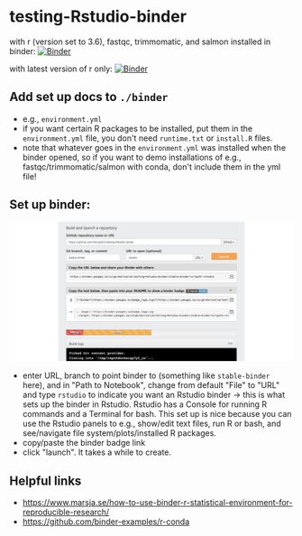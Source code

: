 # testing-Rstudio-binder

with r (version set to 3.6), fastqc, trimmomatic, and salmon installed in binder:
[![Binder](https://binder.pangeo.io/badge_logo.svg)](https://binder.pangeo.io/v2/gh/marisalim/testing-Rstudio-binder/stable-binder?urlpath=rstudio)

with latest version of r only:
[![Binder](https://binder.pangeo.io/badge_logo.svg)](https://binder.pangeo.io/v2/gh/marisalim/testing-Rstudio-binder/just-r?urlpath=rstudio)

## Add set up docs to `./binder`
- e.g., `environment.yml`
- if you want certain R packages to be installed, put them in the `environment.yml` file, you don't need `runtime.txt` or `install.R` files.
- note that whatever goes in the `environment.yml` was installed when the binder opened, so if you want to demo installations of e.g., fastqc/trimmomatic/salmon with conda, don't include them in the yml file!

## Set up binder:
![](./rstudio-binder-setup.png)

- enter URL, branch to point binder to (something like `stable-binder` here), and in "Path to Notebook", change from default "File" to "URL" and type `rstudio` to indicate you want an Rstudio binder -> this is what sets up the binder in Rstudio. Rstudio has a Console for running R commands and a Terminal for bash. This set up is nice because you can use the Rstudio panels to e.g., show/edit text files, run R or bash, and see/navigate file system/plots/installed R packages.
- copy/paste the binder badge link
- click "launch". It takes a while to create.

## Helpful links
- https://www.marsja.se/how-to-use-binder-r-statistical-environment-for-reproducible-research/
- https://github.com/binder-examples/r-conda
